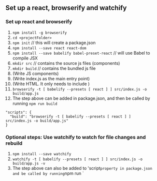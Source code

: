 ## Set up a react, browserify and watchify 

### Set up react and browserify
1. `npm install -g browserify`
1. `cd <projectFolder>`
1. `npm init` // this will create a package.json
1. `npm install --save react react-dom`
1. `npm install --save babelify babel-preset-react` // will use Babel to compile JSX
1. `mkdir src` // contains the source js files (components)
1. `mkdir build` // contains the bundled js file 
1. (Write JS components)
1. (Write index.js as the main entry point)
1. (Write HTML. It only needs to include  <script src="build/app.js"></script>)  
1. `browserify -t [ babelify --presets [ react ] ] src/index.js -o build/app.js`
1. The step above can be added in package.json, and then be called by running `npm run build` 

  ```
  "scripts": {
    "build": "browserify -t [ babelify --presets [ react ] ] src/index.js -o build/app.js"
  }
  ```

### Optional steps: Use watchify to watch for file changes and rebuild
1. `npm install --save watchify`
1. `watchify -t [ babelify --presets [ react ] ] src/index.js -o build/app.js -v`
1. The step above can also be added to 'script` property in package.json and be called by running `npm run <command>`
